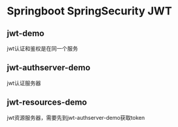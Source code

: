 # Springboot SpringSecurity JWT
## jwt-demo
jwt认证和鉴权是在同一个服务

## jwt-authserver-demo
jwt认证服务器

## jwt-resources-demo
jwt资源服务器，需要先到jwt-authserver-demo获取token

